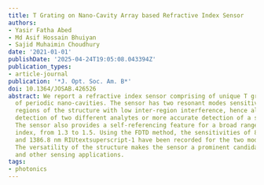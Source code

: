 ```yaml
---
title: T Grating on Nano-Cavity Array based Refractive Index Sensor
authors:
- Yasir Fatha Abed
- Md Asif Hossain Bhuiyan
- Sajid Muhaimin Choudhury
date: '2021-01-01'
publishDate: '2025-04-24T19:05:08.043394Z'
publication_types:
- article-journal
publication: '*J. Opt. Soc. Am. B*'
doi: 10.1364/JOSAB.426526
abstract: We report a refractive index sensor comprising of unique T grating on top
  of periodic nano-cavities. The sensor has two resonant modes sensitive to different
  regions of the structure with low inter-region interference, hence allows simultaneous
  detection of two different analytes or more accurate detection of a single analyte.
  The sensor also provides a self-referencing feature for a broad range of refractive
  index, from 1.3 to 1.5. Using the FDTD method, the sensitivities of 801.7 nm RIUtextsuperscript-1
  and 1386.8 nm RIUtextsuperscript-1 have been recorded for the two modes respectively.
  The versatility of the structure makes the sensor a prominent candidate for biochemical
  and other sensing applications.
tags:
- photonics
---
```

